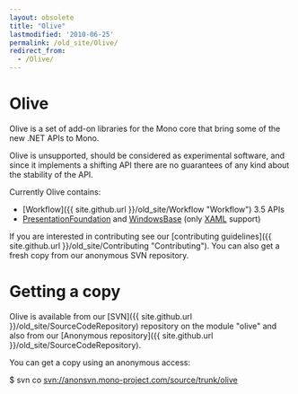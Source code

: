 ```yaml
---
layout: obsolete
title: "Olive"
lastmodified: '2010-06-25'
permalink: /old_site/Olive/
redirect_from:
  - /Olive/
---
```


Olive
=====

Olive is a set of add-on libraries for the Mono core that bring some of the new .NET APIs to Mono.

Olive is unsupported, should be considered as experimental software, and since it implements a shifting API there are no guarantees of any kind about the stability of the API.

Currently Olive contains:

-   [Workflow]({{ site.github.url }}/old_site/Workflow "Workflow") 3.5 APIs
-   [PresentationFoundation](/index.php?title=PresentationFoundation&action=edit&redlink=1 "PresentationFoundation (page does not exist)") and [WindowsBase](/index.php?title=WindowsBase&action=edit&redlink=1 "WindowsBase (page does not exist)") (only [XAML](/index.php?title=XAML&action=edit&redlink=1 "XAML (page does not exist)") support)

If you are interested in contributing see our [contributing guidelines]({{ site.github.url }}/old_site/Contributing "Contributing"). You can also get a fresh copy from our anonymous SVN repository.

Getting a copy
==============

Olive is available from our [SVN]({{ site.github.url }}/old_site/SourceCodeRepository) repository on the module "olive" and also from our [Anonymous repository]({{ site.github.url }}/old_site/SourceCodeRepository).

You can get a copy using an anonymous access:

\$ svn co [svn://anonsvn.mono-project.com/source/trunk/olive](svn://anonsvn.mono-project.com/source/trunk/olive)

